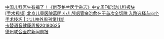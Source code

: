   
[中国儿科医生有福了！《新英格兰医学杂志》中文周刊启动儿科板块](http://www.dianyue.me/archives/455/krzbnwp6nt0503s7/)  
[[手术视频] 北京儿童医院葛明:小儿颅咽管瘤治愈在于首次全切除  入路选择与四个手术技巧 | 北儿神外周刊第11期](http://www.dianyue.me/archives/829/1cmet66e409oylbv/)  
[卡替语音健康周报20180625](http://www.dianyue.me/archives/876/vs0781fdz38e2o96/)  
[德州联合医院新闻周报](http://www.dianyue.me/archives/096/s4da43r1shn4x2o9/)